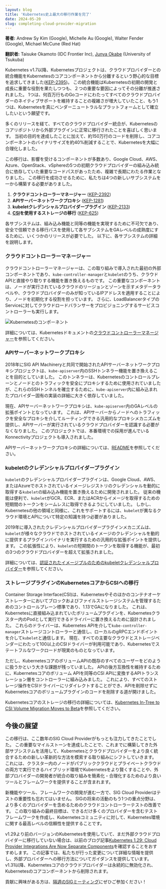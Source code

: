 ```yaml
---
layout: blog
title: 'Kubernetes史上最大の移行作業を完了'
date: 2024-05-20
slug: completing-cloud-provider-migration
---
```


**著者:** Andrew Sy Kim (Google), Michelle Au (Google), Walter Fender (Google), Michael McCune (Red Hat)

**翻訳者:** Taisuke Okamoto (IDC Frontier Inc), [Junya Okabe](https://github.com/Okabe-Junya) (University of Tsukuba)

Kubernetes v1.7以降、Kubernetesプロジェクトは、クラウドプロバイダーとの統合機能をKubernetesのコアコンポーネントから分離するという野心的な目標を追求してきました([KEP-2395](https://github.com/kubernetes/enhancements/blob/master/keps/sig-cloud-provider/2395-removing-in-tree-cloud-providers/README.md))。
この統合機能はKubernetesの初期の開発と成長に重要な役割を果たしつつも、２つの重要な要因によってその分離が推進されました。
1つは、何百万行ものGoコードにわたってすべてのクラウドプロバイダーのネイティブサポートを維持することの複雑さが増大していたこと、もう1つは、Kubernetesを真にベンダーニュートラルなプラットフォームとして確立したいという願望です。

多くのリリースを経て、すべてのクラウドプロバイダー統合が、Kubernetesのコアリポジトリから外部プラグインに正常に移行されたことを喜ばしく思います。
当初の目的を達成したことに加えて、約150万行のコードを削除し、コアコンポーネントのバイナリサイズを約40%削減することで、Kubernetesを大幅に合理化しました。

この移行は、影響を受けるコンポーネントが多数あり、Google Cloud、AWS、Azure、OpenStack、vSphereの5つの初期クラウドプロバイダーの組み込み統合に依存していた重要なコードパスがあったため、複雑で長期にわたる作業となりました。
この移行を成功させるために、私たちは4つの新しいサブシステムを一から構築する必要がありました。

1. **クラウドコントローラーマネージャー** ([KEP-2392](https://github.com/kubernetes/enhancements/blob/master/keps/sig-cloud-provider/2392-cloud-controller-manager/README.md))
2. **APIサーバーネットワークプロキシ** ([KEP-1281](https://github.com/kubernetes/enhancements/tree/master/keps/sig-api-machinery/1281-network-proxy))
3. **kubeletクレデンシャルプロバイダープラグイン** ([KEP-2133](https://github.com/kubernetes/enhancements/tree/master/keps/sig-node/2133-kubelet-credential-providers))
4. **[CSI](https://github.com/container-storage-interface/spec?tab=readme-ov-file#container-storage-interface-csi-specification-)を使用するストレージの移行** ([KEP-625](https://github.com/kubernetes/enhancements/blob/master/keps/sig-storage/625-csi-migration/README.md))

各サブシステムは、組み込み機能と同等の機能を実現するために不可欠であり、安全で信頼できる移行パスを使用して各サブシステムをGAレベルの成熟度にするために、いくつかのリリースが必要でした。
以下に、各サブシステムの詳細を説明します。

### クラウドコントローラーマネージャー

クラウドコントローラーマネージャーは、この取り組みで導入された最初の外部コンポーネントであり、`kube-controller-manager`と`kubelet`のうち、クラウドAPIと直接やり取りする機能を置き換えるものです。
この重要なコンポーネントは、ノードが実行されているクラウドのリージョンとゾーンを示すメタデータラベルや、クラウドプロバイダーのみが知っているIPアドレスを適用することにより、ノードを初期化する役割を担っています。
さらに、LoadBalancerタイプのServiceに対してクラウドロードバランサーをプロビジョニングするサービスコントローラーも実行します。

![Kubernetesのコンポーネント](/images/docs/components-of-kubernetes.svg)

詳細については、Kubernetesドキュメントの[クラウドコントローラーマネージャー](/ja/docs/concepts/architecture/cloud-controller/)を参照してください。

### APIサーバーネットワークプロキシ

2018年にSIG API Machineryと共同で開始されたAPIサーバーネットワークプロキシプロジェクトは、`kube-apiserver`内のSSHトンネラー機能を置き換えることを目的としていました。
このトンネラーは、Kubernetesのコントロールプレーンとノードとのトラフィックを安全にプロキシするために使用されていましたが、これらのSSHトンネルを確立するために、`kube-apiserver`内に組み込まれたプロバイダー固有の実装の詳細に大きく依存していました。

現在、APIサーバーネットワークプロキシは、`kube-apiserver`内のGAレベルの拡張ポイントとなっています。
これは、APIサーバーからノードへのトラフィックを安全なプロキシを介してルーティングできる汎用的なプロキシメカニズムを提供し、APIサーバーが実行されているクラウドプロバイダーを認識する必要がなくなりました。
このプロジェクトでは、本番環境での採用が進んでいるKonnectivityプロジェクトも導入されました。

APIサーバーネットワークプロキシの詳細については、[README](https://github.com/kubernetes-sigs/apiserver-network-proxy#readme)を参照してください。

### kubeletのクレデンシャルプロバイダープラグイン

`kubelet`のクレデンシャルプロバイダープラグインは、Google Cloud、AWS、またはAzureでホストされているイメージレジストリのクレデンシャルを動的に取得する`kubelet`の組み込み機能を置き換えるために開発されました。
従来の機能は便利で、`kubelet`がGCR、ECR、またはACRからイメージを取得するための短期間のトークンをシームレスに取得できるようにしていました。
しかし、Kubernetesの他の領域と同様に、これをサポートするには、`kubelet`が異なるクラウド環境とAPIについて特定の知識を持つ必要がありました。

2019年に導入されたクレデンシャルプロバイダープラグインメカニズムは、`kubelet`が様々なクラウドでホストされているイメージのクレデンシャルを動的に提供するプラグインバイナリを実行するための汎用的な拡張ポイントを提供します。
この拡張性により、`kubelet`の短期間のトークンを取得する機能が、最初の3つのクラウドプロバイダーを超えて拡張されました。

詳細については、[認証されたイメージプルのためのkubeletクレデンシャルプロバイダー](/ja/docs/concepts/containers/images/#kubelet-credential-provider)を参照してください。

### ストレージプラグインのKubernetesコアからCSIへの移行

Container Storage Interface(CSI)は、Kubernetesやそのほかのコンテナオーケストレーターにおいてブロックおよびファイルストレージシステムを管理するためのコントロールプレーン標準であり、1.13でGAになりました。
これは、Kubernetesに直接組み込まれていたボリュームプラグインを、Kubernetesクラスター内のPodとして実行できるドライバーに置き換えるために設計されました。
これらのドライバーは、Kubernetes APIを介して`kube-controller-manager`ストレージコントローラーと通信し、ローカルのgRPCエンドポイントを介して`kubelet`と通信します。
現在、すべての主要なクラウドとストレージベンダーにわたって100以上のCSIドライバーが利用可能であり、Kubernetesでステートフルなワークロードが現実のものとなっています。

ただし、KubernetesコアのボリュームAPIの既存のすべてのユーザーをどのように扱うかという大きな課題が残っていました。
APIの後方互換性を維持するために、Kubernetesコアのボリューム APIを同等のCSI APIに変換するAPIトランスレーション層をコントローラーに組み込みました。
これにより、すべてのストレージ操作をCSIドライバーにリダイレクトすることができ、APIを削除せずにKubernetesコアのボリュームプラグインのコードを削除する道が開けました。

Kubernetesコアのストレージの移行の詳細については、[Kubernetes In-Tree to CSI Volume Migration Moves to Beta](https://kubernetes.io/blog/2019/12/09/kubernetes-1-17-feature-csi-migration-beta/)を参照してください。

## 今後の展望

この移行は、ここ数年のSIG Cloud Providerがもっとも注力してきたことでした。
この重要なマイルストーンを達成したことで、これまでに構築してきた外部サブシステムを活用して、Kubernetesとクラウドプロバイダーをより良く統合するための新しい革新的な方法を模索する取り組みにシフトしていきます。
これには、クラスター内のノードがパブリッククラウドとプライベートクラウドの両方で実行できるハイブリッド環境でKubernetesをより賢くすることや、外部プロバイダーの開発者が統合の取り組みを簡素化・合理化するためのより良いツールとフレームワークを提供することが含まれます。

新機能やツール、フレームワークの開発が進む一方で、SIG Cloud Providerはテストの重要性も忘れてはいません。
SIGの将来の活動のもう1つの重点分野は、より多くのプロバイダーを含めるためのクラウドコントローラーテストの改善です。
この取り組みの最終目標は、できるだけ多くのプロバイダーを含むテストフレームワークを作成し、Kubernetesコミュニティに対して、Kubernetes環境に関する最高レベルの信頼性を提供することです。

v1.29より前のバージョンのKubernetesを使用していて、まだ外部クラウドプロバイダーに移行していない場合は、以前のブログ記事[Kubernetes 1.29: Cloud Provider Integrations Are Now Separate Components](/blog/2023/12/14/cloud-provider-integration-changes/)を確認することをおすすめします。
この記事では、私たちが行った変更について詳細な情報を提供し、外部プロバイダーへの移行方法についてガイダンスを提供しています。
v1.31以降、Kubernetesコアのクラウドプロバイダーは永続的に無効化され、Kubernetesのコアコンポーネントから削除されます。

貢献に興味がある方は、[隔週のSIGミーティング](https://github.com/kubernetes/community/tree/master/sig-cloud-provider#meetings)にぜひご参加ください！
